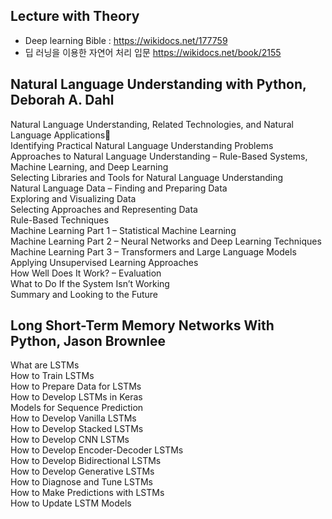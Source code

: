 ## Lecture with Theory
- Deep learning Bible : https://wikidocs.net/177759
- 딥 러닝을 이용한 자연어 처리 입문 https://wikidocs.net/book/2155



## Natural Language Understanding with Python, Deborah A. Dahl
Natural Language Understanding, Related Technologies, and Natural Language Applications  
Identifying Practical Natural Language Understanding Problems  
Approaches to Natural Language Understanding – Rule-Based Systems, Machine Learning, and Deep Learning  
Selecting Libraries and Tools for Natural Language Understanding  
Natural Language Data – Finding and Preparing Data  
Exploring and Visualizing Data  
Selecting Approaches and Representing Data  
Rule-Based Techniques  
Machine Learning Part 1 – Statistical Machine Learning  
Machine Learning Part 2 – Neural Networks and Deep Learning Techniques  
Machine Learning Part 3 – Transformers and Large Language Models  
Applying Unsupervised Learning Approaches  
How Well Does It Work? – Evaluation  
What to Do If the System Isn’t Working  
Summary and Looking to the Future  

## Long Short-Term Memory Networks With Python, Jason Brownlee
What are LSTMs  
How to Train LSTMs  
How to Prepare Data for LSTMs  
How to Develop LSTMs in Keras  
Models for Sequence Prediction  
How to Develop Vanilla LSTMs  
How to Develop Stacked LSTMs  
How to Develop CNN LSTMs  
How to Develop Encoder-Decoder LSTMs  
How to Develop Bidirectional LSTMs  
How to Develop Generative LSTMs  
How to Diagnose and Tune LSTMs  
How to Make Predictions with LSTMs  
How to Update LSTM Models  
